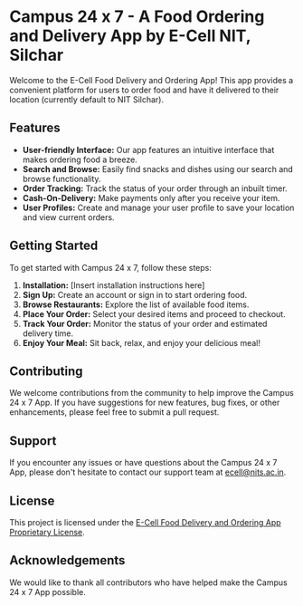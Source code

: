 # Campus 24 x 7 - A Food Ordering and Delivery App by E-Cell NIT, Silchar

Welcome to the E-Cell Food Delivery and Ordering App! This app provides a convenient platform for users to order food and have it delivered to their location (currently default to NIT Silchar).

## Features

- **User-friendly Interface:** Our app features an intuitive interface that makes ordering food a breeze.
- **Search and Browse:** Easily find snacks and dishes using our search and browse functionality.
- **Order Tracking:** Track the status of your order through an inbuilt timer.
- **Cash-On-Delivery:** Make payments only after you receive your item.
- **User Profiles:** Create and manage your user profile to save your location and view current orders.

## Getting Started

To get started with Campus 24 x 7, follow these steps:

1. **Installation:** [Insert installation instructions here]
2. **Sign Up:** Create an account or sign in to start ordering food.
3. **Browse Restaurants:** Explore the list of available food items.
4. **Place Your Order:** Select your desired items and proceed to checkout.
5. **Track Your Order:** Monitor the status of your order and estimated delivery time.
6. **Enjoy Your Meal:** Sit back, relax, and enjoy your delicious meal!

## Contributing

We welcome contributions from the community to help improve the Campus 24 x 7 App. If you have suggestions for new features, bug fixes, or other enhancements, please feel free to submit a pull request.

## Support

If you encounter any issues or have questions about the Campus 24 x 7 App, please don't hesitate to contact our support team at ecell@nits.ac.in.

## License

This project is licensed under the [E-Cell Food Delivery and Ordering App Proprietary License](LICENSE).

## Acknowledgements

We would like to thank all contributors who have helped make the Campus 24 x 7 App possible.


